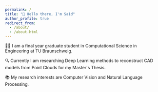```yaml
---
permalink: /
title: "👋 Hello there, I'm Said"
author_profile: true
redirect_from: 
  - /about/
  - /about.html
--- 
```


👨‍💻 I am a final year graduate student in Computational Science in Engineering at TU Braunschweig.

🔍 Currently I am researching Deep Learning methods to reconstruct CAD models from Point Clouds for my Master's Thesis.

📚 My research interests are Computer Vision and Natural Language Processing.
